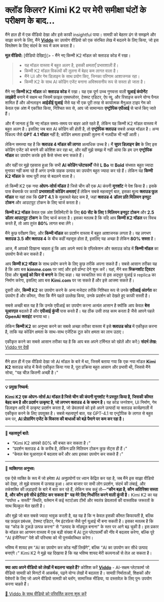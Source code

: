 # क्लॉड किलर? Kimi K2 पर मेरी समीक्षा घंटों के परीक्षण के बाद...

मैंने हाल ही में एक वीडियो देखा और इसे काफी insightful पाया। सामग्री को बेहतर ढंग से समझने और साझा करने के लिए, मैंने **[Viddo](https://viddo.pro/)** का उपयोग वीडियो को एक संरचित लेख में बदलने के लिए किया, जो इस विश्लेषण के लिए संदर्भ के रूप में काम करता है।

**मूल वीडियो:** [वीडियो देखिए](> - मैंने नए किम्‍मी K2 मॉडल को क्लाउड कोड में रखा।
> - यह मॉडल वास्तव में बहुत अलग है, इसकी क्षमताएँ प्रभावशाली हैं।
> - किम्‍मी K2 मॉडल विकल्पों की तुलना में बेहद कम लागत वाला है।
> - मैंने UI और गेम डिज़ाइन के साथ प्रयोग किए, जिनका परिणाम आशाजनक रहा।
> - किम्‍मी K2 के साथ AI कोडिंग एजेंट बनाना अविश्वसनीय रूप से सस्ता हो जाता है।

मैंने नए **किम्‍मी K2 मॉडल** को **क्लाउड कोड** में रखा। यह एक पूर्ण उच्च गुणवत्ता वाली **यूआई कंपोनेंट लाइब्रेरी** बनाने में सक्षम था जिसमें फ़ाइल एक्सप्लोरर, टेक्स्ट एडिटर, ऐप व्यू, और रिसाइज करने योग्य पैनल शामिल हैं और ऑनलाइन **आईडीई यूआई** जैसे यह भी एक पूरी तरह से कार्यात्मक मैनुअल टाइप गेम को केवल एक अंश में एकत्रित किया, निश्चित रूप से, आप जो सामान्यतः **एन्ट्रोपिक एपीआई** से चार्ज किए जाते हैं।

और मैं जानता हूं कि नए मॉडल समय-समय पर बाहर आते रहते हैं, लेकिन यह किम्‍मी K2 मॉडल वास्तव में बहुत अलग है। इसलिए जब बात AI कोडिंग की होती है, तो **एन्ट्रोपिक क्लाउड** सबसे अच्छा मॉडल है। अन्य विकल्प जैसे **GPT 4.1 मॉडल** नहीं है; कोडिंग क्षमता इसकी तुलना में नज़दीक भी नहीं आती।

लेकिन समस्या यह है कि **क्लाउड 4 मॉडल की लागत** अत्यधिक उच्च है। मैं **सुपर डिज़ाइन डेव** के लिए इस कोडिंग एजेंट को बनाने की कोशिश कर रहा था, और वहीं मुझे समझ में नहीं आया कि हम उन **एन्ट्रोपिक मॉडल** का उपयोग करके इसे कैसे संभव बना सकते हैं।

और यहीं पर मुझे एहसास हुआ कि सभी **AI कोडिंग प्लेटफार्मों** जैसे **L Bo** या **Bold** संभवतः बहुत ज्यादा मुनाफा नहीं कमा रहे हैं अगर उनके ग्राहक उत्पाद का उपयोग बहुत ज्यादा कर रहे हैं। लेकिन यह **किम्‍मी K2 मॉडल** के साथ पूरी तरह से बदलने वाला है।

तो किम्‍मी K2 एक नया **ओपन-सोर्स मॉडल** है जिसे चीन की एक AI कंपनी **मूनशॉट** ने पेश किया है। इसके पास बेंचमार्क पर काफी **प्रभावशाली कोडिंग क्षमताएं** हैं लेकिन सबसे महत्वपूर्ण बात, इसका मूल्य **क्लाउड फुल मॉडल** या यहां तक कि **GPT 4.1** के मुकाबले बेहद कम है, जहां **क्लाउड 4** **डॉलर प्रति मिलियन इनपुट टोकन** और आउटपुट टोकन के लिए चार्ज करता है।

**किम्‍मी K2 मॉडल** केवल एक अंश लितिमेंटरी के लिए **60 सेंट के लिए 1 मिलियन इनपुट टोकन** और **2.5 डॉलर आउटपुट टोकन** के लिए चार्ज करता है। इसका मतलब है कि यदि आप **किम्‍मी K2 मॉडल** पर स्विच करते हैं, तो आप तुरंत **80%** लागत बचा लेंगे।

मैंने कुछ परीक्षण किए, और **किम्‍मी मॉडल** का प्रदर्शन वास्तव में बहुत आशाजनक लगता है। यह लगभग **क्लाउड 3.5 और क्लाउड 4** के बीच कहीं महसूस होता है, इसलिए यह अच्छा है लेकिन **80% सस्ता** है।

आज, मैं आपको दिखाना चाहता हूं कि आप अपने स्वयं के एप्लिकेशन और क्लाउड कोड में **किम्‍मी मॉडल** का उपयोग कैसे कर सकते हैं।

आप **किम्‍मी K2 मॉडल** के साथ प्रयोग करने के लिए कुछ तरीके अपना सकते हैं। सबसे आसान तरीका यह है कि आप बस **kimme.com** पर जाएं और इसे प्रॉम्प्ट देने शुरू करें। यहां, मैंने बस **स्क्रिनशॉट ट्विटर** दिया और **यूआई को फिर से बनाने** के लिए कहा। यह स्वचालित रूप से इस अद्भुत यूआई प्र replica का निर्माण करेगा, इसलिए आप बस **Kimi.com** पर जा सकते हैं और इसे आजमा सकते हैं।

दूसरी ओर, **किम्‍मी K2** का उपयोग करने के अन्य मजेदार तरीके निश्चित रूप से उनके **एपीआई अंतर्गत** का उपयोग हैं और कीमत, जैसा कि मैंने पहले उल्लेख किया, उनके प्रदर्शन को देखते हुए काफी सस्ती है।

सबसे अच्छी बात यह है कि उनके एपीआई का उपयोग करना अत्यंत आसान है क्योंकि आप केवल **बेस यूआरएल** बदलते हैं और **एपीआई कुंजी** पास करते हैं। यह ठीक उसी तरह काम करता है जैसे आपने पहले **OpenAI क्लाइंट** बनाया था।

लेकिन **किम्‍मी K2** का अनुभव करने का सबसे अच्छा तरीका वास्तव में इसे **क्लाउड कोड** में एकीकृत करना है, ताकि यह कोडिंग क्षमता के साथ-साथ एजेंटिक टूल कोर क्षमता का लाभ उठाए।

एकीकृत करने का सबसे आसान तरीका यह है कि आप बस अपने टर्मिनल को खोलें और करें:)
**संदर्भ लेख:** [Viddo पर देखें](https://viddo.pro/zh/video-result/ab78a578-e160-4137-862a-397e1ee74fd2)

---

मैंने हाल ही में एक वीडियो देखा जो AI मॉडल के बारे में था, जिसमें बताया गया कि एक नया मॉडल **Kimi K2** क्लाउड कोड में कैसे एकीकृत किया गया है, पूरा प्रक्रिया बहुत आसान और प्रभावी थी, जिससे मैंने सोचा, "यह चीज़ कितनी अच्छी है।"

---

**💡 प्रमुख निष्कर्ष:**

**Kimi K2 एक ओपन-सोर्स AI मॉडल है जिसे चीन की कंपनी मूनशॉट ने प्रस्तुत किया है, जिसकी कीमत बेहद कम है और प्रदर्शन उत्कृष्ट है, जो लगभग क्लाउड 4 के समान है।** यह कोड जनरेशन, UI निर्माण, गेम डिज़ाइन आदि में उत्कृष्ट प्रदर्शन करता है, जो डेवलपर्स को इसे अपने उत्पादों या क्लाउड कार्यप्रणाली में एकीकृत करने के लिए उपयुक्त है। सबसे महत्वपूर्ण बात, यह GPT-4.1 या एन्ट्रोपिक के लागत से बहुत कम पर, **AI प्रोग्रामिंग एजेंट के विकास की बाधाओं को बड़े पैमाने पर कम कर रहा है।**

---

**🎯 महत्वपूर्ण बातें:**

- “Kimi K2 आपको 80% की बचत कर सकता है।”
- “प्रदर्शन क्लाउड 4 के करीब है, लेकिन प्रति मिलियन टोकन कुछ सेंट्स ही हैं।” 
- “केवल बेस यूआरएल में बदलाव करें और आप इसका उपयोग कर सकते हैं।”

---

**🧠 व्यक्तिगत अनुभव:**

एक ऐसे व्यक्ति के रूप में जो हमेशा AI अनुप्रयोगों पर ध्यान केंद्रित कर रहा है, जब मैंने इस साझा वीडियो को देखा, तो मुझे वास्तव में उत्साह हुआ। आज बाजार पर सभी लोग प्रदर्शन, संदर्भ की लंबाई, और तर्कशक्ति की लड़ाइयों के बारे में बात कर रहे हैं, लेकिन सच कहूं तो—**“कौन बड़ा है, कौन अतिरिक्त सस्ता है, और कौन इसे सीधे इंटीग्रेट कर सकता है” यह मेरे लिए निर्धारित करने वाली कुंजी है**। Kimi K2 का यह “पर्याप्त + सस्ती” स्थिति, वर्तमान में कई स्टार्टअप टीमों और स्वतंत्र डेवलपर्स की वास्तविक जरूरतों के साथ बिल्कुल मेल खाती है।

और मुझे जो बात सबसे ज्यादा भावुक करती है, वह यह है कि न केवल इसकी कीमत किफायती है, बल्कि यह फ़ाइल प्रबंधक, टेक्स्ट एडिटर, गेम इंटरफ़ेस जैसे पूर्ण यूआई भी बना सकती है। इसका मतलब है कि यह “कोड के टुकड़े उत्पन्न करना” से “उत्पाद के मॉड्यूल बनाना” के स्तर पर आगे बढ़ चुकी है। इस प्रकार के मॉडल का आगमन वास्तव में एक बड़ी संख्या में AI टूल प्लेटफार्मों की नींव में बदलाव करेगा, बल्कि पूरे “AI इंजीनियर” पेशे की परिभाषा को भी पुनर्व्यवस्थित करेगा।

भविष्य में शायद हम “AI का उपयोग कर कोड नहीं लिखेंगे”, बल्कि “AI का उपयोग कर सीधे उत्पाद बनाएंगे।” Kimi K2 ने मुझे यह दिखाया है कि यह भविष्य शायद मेरी कल्पनाओं से तेज़ आ सकता है।

---

**क्या आप अपने वीडियो को लेखों में बदलना चाहते हैं?** कोशिश करें **[Viddo](https://viddo.pro/)** - AI-सक्षम प्लेटफार्मा जो वीडियो सामग्री को मिनटों में आकर्षक, पढ़ने योग्य लेखों में बदलता है। सामग्री निर्माताओं, शिक्षकों और पेशेवरों के लिए जो अपने वीडियो सामग्री को ब्लॉग, सामाजिक मीडिया, या दस्तावेज़ के लिए पुनः उपयोग करना चाहते हैं।

[🚀 Viddo के साथ वीडियो को परिवर्तित करना शुरू करें](https://viddo.pro/)